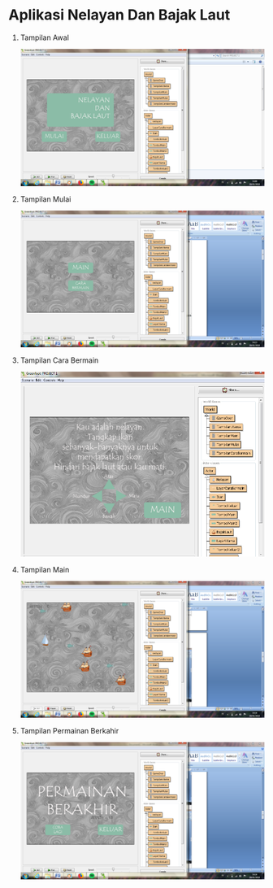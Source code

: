 # Aplikasi Nelayan Dan Bajak Laut

1. Tampilan Awal

   ![Awal](./images/tampilanawal.png)

2. Tampilan Mulai

   ![Mulai](./images/tampilanmulai.png)

3. Tampilan Cara Bermain 

   ![Cara](./images/tampilancara.png)

4. Tampilan Main

   ![Main](./images/tampilanmain.png)

5. Tampilan Permainan Berkahir

   ![GameOver](./images/tampilanakhir.png)
